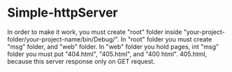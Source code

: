 # Simple-httpServer
In order to make it work, you must create "root" folder inside "your-project-folder/your-project-name/bin/Debug/". In "root" folder you must create "msg" folder, and "web" folder. In "web" folder you hold pages, int "msg" folder you must put "404.html", "405.html", and "400 html". 405.html, because this server response only on GET request.
